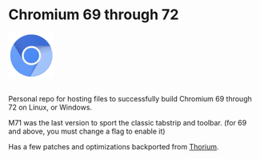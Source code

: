 # Chromium 69 through 72

<img src="https://raw.githubusercontent.com/Alex313031/CR-69-72/main/product_logo_256.png" width="92">

##
Personal repo for hosting files to successfully build Chromium 69 through 72 on Linux, or Windows.

M71 was the last version to sport the classic tabstrip and toolbar. (for 69 and above, you must change a flag to enable it)

Has a few patches and optimizations backported from [Thorium](https://thorium.rocks/).
